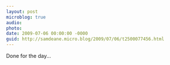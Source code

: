 ```yaml
---
layout: post
microblog: true
audio: 
photo: 
date: 2009-07-06 00:00:00 -0000
guid: http://samdeane.micro.blog/2009/07/06/t2500077456.html
---
```

Done for the day...
